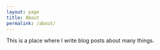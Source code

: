 ```yaml
---
layout: page
title: About
permalink: /about/
---
```


This is a place where I write blog posts about many things.
